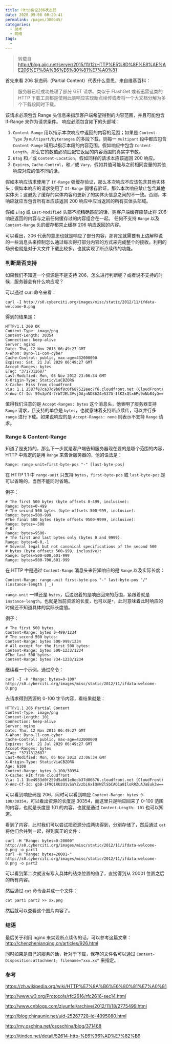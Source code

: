 ```yaml
---
title: Http协议206状态码
date: 2020-09-08 00:20:41
permalink: /pages/300b45/
categories:
  - 技术
  - 网络
tags:
  -
---
```


> 转载自<http://blog.aijc.net/server/2015/11/12/HTTP%E5%8D%8F%E8%AE%AE206%E7%8A%B6%E6%80%81%E7%A0%81>

首先来看 206 状态码（Partial Content）代表什么意思，来自维基百科：

> 服务器已经成功处理了部分 GET 请求。类似于 FlashGet 或者迅雷这类的 HTTP 下载工具都是使用此类响应实现断点续传或者将一个大文档分解为多个下载段同时下载。

该请求必须包含 Range 头信息来指示客户端希望得到的内容范围，并且可能包含 If-Range 来作为请求条件。
响应必须包含如下的头部域：

1. `Content-Range` 用以指示本次响应中返回的内容的范围；如果是 `Content-Type` 为 `multipart/byteranges` 的多段下载，则每一 `multipart` 段中都应包含 `Content-Range` 域用以指示本段的内容范围。假如响应中包含 `Content-Length`，那么它的数值必须匹配它返回的内容范围的真实字节数。
2. `ETag` 和／或 `Content-Location`，假如同样的请求本应该返回 200 响应。
3. `Expires`, `Cache-Control`，和／或 `Vary`，假如其值可能与之前相同变量的其他响应对应的值不同的话。

假如本响应请求使用了 `If-Range` 强缓存验证，那么本次响应不应该包含其他实体头；假如本响应的请求使用了 `If-Range` 弱缓存验证，那么本次响应禁止包含其他实体头；这避免了缓存的实体内容和更新了的实体头信息之间的不一致。否则，本响应就应当包含所有本应该返回 200 响应中应当返回的所有实体头部域。

假如 `ETag` 或 `Last-Modified` 头部不能精确匹配的话，则客户端缓存应禁止将 206 响应返回的内容与之前任何缓存过的内容组合在一起。 任何不支持 `Range` 以及 `Content-Range` 头的缓存都禁止缓存 206 响应返回的内容。

可以看出，206 代表的意思也就是响应了部分内容，那肯定就需要有上边解释说的一些消息头来控制怎么通过每次得打部分内容的方式来完成整个的接收。利用的场景也就是对于大文件下载比较多，也就实现了断点续传的功能。

### 判断是否支持

如果我们不知道一个资源是不是支持 206，怎么进行判断呢？或者说不支持的时候，服务器会有什么响应呢？

可以通过 curl 命令来看：

```shell
curl -I http://s0.cyberciti.org/images/misc/static/2012/11/ifdata-welcome-0.png
```

得到的结果是：

```shell
HTTP/1.1 200 OK
Content-Type: image/png
Content-Length: 30354
Connection: keep-alive
Server: nginx
Date: Thu, 12 Nov 2015 06:49:27 GMT
X-Whom: Dyno-l1-com-cyber
Cache-Control: public, max-age=432000000
Expires: Sat, 21 Jul 2029 06:49:27 GMT
Accept-Ranges: bytes
ETag: "3717312687"
Last-Modified: Mon, 05 Nov 2012 23:06:34 GMT
X-Origin-Type: StaticViaCBZORG
X-Cache: Miss from cloudfront
Via: 1.1 2587f87ca37d9b8f8c0f687522eec7f6.cloudfront.net (CloudFront)
X-Amz-Cf-Id: S9x3pY4-7rW7JEL3VsjOAjnNDS6Z4eS37G-IlK2xQtx6Ps9oNb84yQ==
```

值得我们注意的是 `Accept-Ranges: bytes` 这个消息头，他表明了服务器支持 `Range` 请求，且支持的单位是 `bytes`，也就意味着支持断点续传，可以并行多 `range` 进行下载。如果说响应的是 `Accept-Ranges: none` 则表示不支持 `Range` 请求。

### Range & Content-Range

知道了是支持的，那么下一步就是客户端告知服务器现在要的是哪个范围的内容，HTTP 中规定的是用 `Range` 来告诉服务器的，他的语法是：

```shell
Range: range-unit=first-byte-pos "-" [last-byte-pos]
```

在 HTTP 1.1 中 `range-unit` 只支持 `bytes`，`first-byte-pos` 或 `last-byte-pos` 是可以省略的，当然不能同时省略。

例子：

```shell
# The first 500 bytes (byte offsets 0-499, inclusive):
Range: bytes=0-499
# The second 500 bytes (byte offsets 500-999, inclusive):
Range: bytes=500-999
#The final 500 bytes (byte offsets 9500-9999, inclusive):
Range: bytes=-500
# Or
Range: bytes=9500-
# The first and last bytes only (bytes 0 and 9999):
Range: bytes=0-0,-1
# Several legal but not canonical specifications of the second 500
# bytes (byte offsets 500-999, inclusive):
Range: bytes=500-600,601-999
Range: bytes=500-700,601-999
```

在 HTTP 中是通过 `Content-Range` 消息头来告知响应的是 `Range` 以及实际长度：

```shell
Content-Range: range-unit first-byte-pos "-" last-byte-pos "/" (instance-length | _)
```

`range-unit` 一样还是 `bytes`，后边跟着的是响应回来的范围，紧跟着就是 `instance-length`，也就是当前资源的长度，也可以是`*`，此时意味着此时响应的时候还不知道具体的实际长度值。

例子：

```shell
# The first 500 bytes
Content-Range: bytes 0-499/1234
# The second 500 bytes:
Content-Range: bytes 500-999/1234
# All except for the first 500 bytes:
Content-Range: bytes 500-1233/1234
#The last 500 bytes:
Content-Range: bytes 734-1233/1234
```

继续看一个示例，通过命令：

```shell
curl -I -H "Range: bytes=0-100" http://s0.cyberciti.org/images/misc/static/2012/11/ifdata-welcome-0.png
```

去请求得到资源的 0-100 字节内容，看结果就是：

```shell
HTTP/1.1 206 Partial Content
Content-Type: image/png
Content-Length: 101
Connection: keep-alive
Server: nginx
Date: Thu, 12 Nov 2015 06:49:27 GMT
X-Whom: Dyno-l1-com-cyber
Cache-Control: public, max-age=432000000
Expires: Sat, 21 Jul 2029 06:49:27 GMT
Accept-Ranges: bytes
ETag: "3717312687"
Last-Modified: Mon, 05 Nov 2012 23:06:34 GMT
X-Origin-Type: StaticViaCBZORG
Age: 6108
Content-Range: bytes 0-100/30354
X-Cache: Hit from cloudfront
Via: 1.1 1be4933d0f259d5a861e0edb37d06676.cloudfront.net (CloudFront)
X-Amz-Cf-Id: gbB-1F9Q1RU2U1vSaYZvzbi6xIQmWZlSbCAQ1a8IloRRZuAJaEuk3w==
```

可以看到响应码是 206，同时可以看到响应 `Content-Range: bytes 0-100/30354`，可以看出资源的长度是 30354，而这里只是响应回来了 0-100 范围的内容，也就是长度是 101 的内容，也就是通过 `Content-Length: 101` 也可以知道。

看到了内容，此时我们可以尝试把资源分成两块得到，分别存储了，然后通过 `cat` 将他们合并到一起，得到真正的文件：

```shell
curl -H "Range: bytes=0-20000" http://s0.cyberciti.org/images/misc/static/2012/11/ifdata-welcome-0.png -o part1
curl -H "Range: bytes=20001-" http://s0.cyberciti.org/images/misc/static/2012/11/ifdata-welcome-0.png -o part2
```

可以看到第二次就没有写入具体的结束位置的值了，直接得到从 20001 位置之后的所有内容。

然后通过 `cat` 命令合并成一个文件：

```shell
cat part1 part2 >> xx.png
```

然后就可以查看这个图片内容了。

### 结语

最后关于利用 nginx 来实现断点续传的话，可以参考这篇文章：<http://chenzhenianqing.cn/articles/926.html>

同时如果是自己的服务的话，针对于下载，保存的文件名可以通过 `Content-Disposition:attachment; filename="xxx.xx"` 来指定。

### 参考

<https://zh.wikipedia.org/wiki/HTTP%E7%8A%B6%E6%80%81%E7%A0%81>

<http://www.w3.org/Protocols/rfc2616/rfc2616-sec14.html>

<http://www.cnblogs.com/ziyunfei/archive/2012/11/18/2775499.html>

<http://blog.chinaunix.net/uid-25267728-id-4095080.html>

<http://my.oschina.net/ososchina/blog/371468>

<http://itindex.net/detail/52614-http-%E6%96%AD%E7%82%B9>
